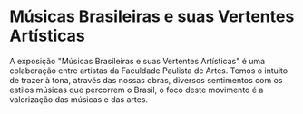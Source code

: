 # Músicas Brasileiras e suas Vertentes Artísticas

A exposição "Músicas Brasileiras e suas Vertentes Artísticas" é uma colaboração entre artistas da Faculdade Paulista de Artes. Temos o intuito de trazer à tona, através das nossas obras, diversos sentimentos com os estilos músicas que percorrem o Brasil, o foco deste movimento é a valorização das músicas e das artes.
